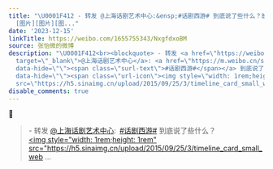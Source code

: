 ```yaml
---
title: "\U0001F412 - 转发 @上海话剧艺术中心:&ensp;#话剧西游# 到底说了些什么？故事梗概看不懂，该赖谁？【附上“真假美猴王”排练花絮】上海话剧艺术中心
  [图片][图片][图..."
date: '2023-12-15'
linkTitle: https://weibo.com/1655755343/NxgfdxoBM
source: 张怡微的微博
description: "\U0001F412<br><blockquote> - 转发 <a href=\"https://weibo.com/2505357920\"
  target=\"_blank\">@上海话剧艺术中心</a>: <a href=\"https://m.weibo.cn/search?containerid=231522type%3D1%26t%3D10%26q%3D%23%E8%AF%9D%E5%89%A7%E8%A5%BF%E6%B8%B8%23&amp;extparam=%23%E8%AF%9D%E5%89%A7%E8%A5%BF%E6%B8%B8%23\"
  data-hide=\"\"><span class=\"surl-text\">#话剧西游#</span></a> 到底说了些什么？<br><a href=\"https://weibo.cn/sinaurl?u=https%3A%2F%2Fmp.weixin.qq.com%2Fs%2F5tHWvL6qhEt_aYyknNKj2g\"
  data-hide=\"\"><span class=\"url-icon\"><img style=\"width: 1rem;height: 1rem\"
  src=\"https://h5.sinaimg.cn/upload/2015/09/25/3/timeline_card_small_web ..."
disable_comments: true
---
```

🐒<br><blockquote> - 转发 <a href="https://weibo.com/2505357920" target="_blank">@上海话剧艺术中心</a>: <a href="https://m.weibo.cn/search?containerid=231522type%3D1%26t%3D10%26q%3D%23%E8%AF%9D%E5%89%A7%E8%A5%BF%E6%B8%B8%23&amp;extparam=%23%E8%AF%9D%E5%89%A7%E8%A5%BF%E6%B8%B8%23" data-hide=""><span class="surl-text">#话剧西游#</span></a> 到底说了些什么？<br><a href="https://weibo.cn/sinaurl?u=https%3A%2F%2Fmp.weixin.qq.com%2Fs%2F5tHWvL6qhEt_aYyknNKj2g" data-hide=""><span class="url-icon"><img style="width: 1rem;height: 1rem" src="https://h5.sinaimg.cn/upload/2015/09/25/3/timeline_card_small_web ...